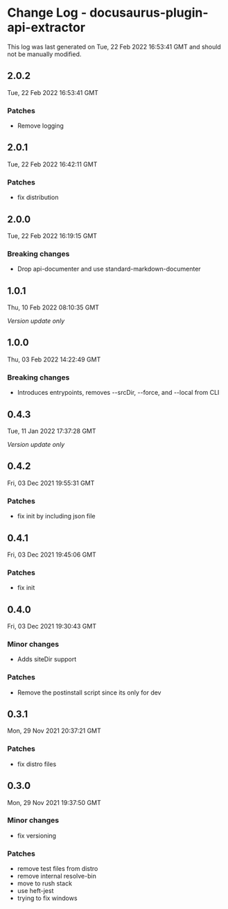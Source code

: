 # Change Log - docusaurus-plugin-api-extractor

This log was last generated on Tue, 22 Feb 2022 16:53:41 GMT and should not be manually modified.

## 2.0.2
Tue, 22 Feb 2022 16:53:41 GMT

### Patches

- Remove logging

## 2.0.1
Tue, 22 Feb 2022 16:42:11 GMT

### Patches

- fix distribution

## 2.0.0
Tue, 22 Feb 2022 16:19:15 GMT

### Breaking changes

- Drop api-documenter and use standard-markdown-documenter

## 1.0.1
Thu, 10 Feb 2022 08:10:35 GMT

_Version update only_

## 1.0.0
Thu, 03 Feb 2022 14:22:49 GMT

### Breaking changes

- Introduces entrypoints, removes --srcDir, --force, and --local from CLI

## 0.4.3
Tue, 11 Jan 2022 17:37:28 GMT

_Version update only_

## 0.4.2
Fri, 03 Dec 2021 19:55:31 GMT

### Patches

- fix init by including json file

## 0.4.1
Fri, 03 Dec 2021 19:45:06 GMT

### Patches

- fix init

## 0.4.0
Fri, 03 Dec 2021 19:30:43 GMT

### Minor changes

- Adds siteDir support

### Patches

- Remove the postinstall script since its only for dev

## 0.3.1
Mon, 29 Nov 2021 20:37:21 GMT

### Patches

- fix distro files

## 0.3.0
Mon, 29 Nov 2021 19:37:50 GMT

### Minor changes

- fix versioning

### Patches

- remove test files from distro
- remove internal resolve-bin
- move to rush stack
- use heft-jest
- trying to fix windows

